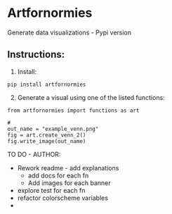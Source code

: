 # Artfornormies
Generate data visualizations - Pypi version

## Instructions:

1. Install: 
```
pip install artfornormies
```

2. Generate a visual using one of the listed functions:
```
from artfornormies import functions as art

#
out_name = "example_venn.png"
fig = art.create_venn_2()
fig.write_image(out_name)
```

TO DO - AUTHOR:
- Rework readme - add explanations
    - add docs for each fn
    - Add images for each banner
- explore test for each fn
- refactor colorscheme variables
- 